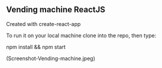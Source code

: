 Vending machine ReactJS
---

Created with create-react-app

To run it on your local machine clone into the repo, then type:

npm install && npm start

(Screenshot-Vending-machine.jpeg)
 
 
